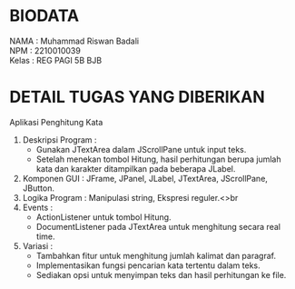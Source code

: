 # BIODATA
NAMA   : Muhammad Riswan Badali<br>
NPM    : 2210010039<br>
Kelas  : REG PAGI 5B BJB<br>

# DETAIL TUGAS YANG DIBERIKAN
Aplikasi Penghitung Kata<br>
1. Deskripsi Program :<br>
   - Gunakan JTextArea dalam JScrollPane untuk input teks.<br>
   - Setelah menekan tombol Hitung, hasil perhitungan berupa jumlah kata dan karakter ditampilkan pada beberapa JLabel.<br>
2. Komponen GUI : JFrame, JPanel, JLabel, JTextArea, JScrollPane, JButton.<br>
3. Logika Program : Manipulasi string, Ekspresi reguler.<>br
4. Events :<br>
   - ActionListener untuk tombol Hitung.<br>
   - DocumentListener pada JTextArea untuk menghitung secara real time.<br>
5. Variasi :<br>
   - Tambahkan fitur untuk menghitung jumlah kalimat dan paragraf.<br>
   - Implementasikan fungsi pencarian kata tertentu dalam teks.<br>
   - Sediakan opsi untuk menyimpan teks dan hasil perhitungan ke file.<br>
